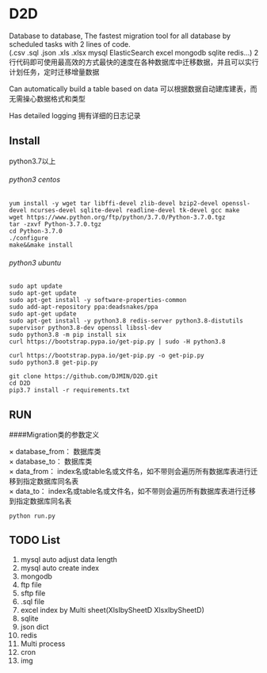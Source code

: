 # D2D
Database to database, The fastest migration tool for all database by scheduled tasks with
2 lines of code.    
(.csv .sql .json .xls .xlsx mysql ElasticSearch excel mongodb sqlite redis...) 
2行代码即可使用最高效的方式最快的速度在各种数据库中迁移数据，并且可以实行计划任务，定时迁移增量数据

Can automatically build a table based on data
可以根据数据自动建库建表，而无需操心数据格式和类型

Has detailed logging
拥有详细的日志记录


## Install
python3.7以上

###### python3 centos
```shell script
yum install -y wget tar libffi-devel zlib-devel bzip2-devel openssl-devel ncurses-devel sqlite-devel readline-devel tk-devel gcc make 
wget https://www.python.org/ftp/python/3.7.0/Python-3.7.0.tgz
tar -zxvf Python-3.7.0.tgz
cd Python-3.7.0
./configure
make&&make install
```


###### python3 ubuntu
```shell script
sudo apt update
sudo apt-get update
sudo apt-get install -y software-properties-common
sudo add-apt-repository ppa:deadsnakes/ppa
sudo apt-get update
sudo apt-get install -y python3.8 redis-server python3.8-distutils supervisor python3.8-dev openssl libssl-dev
sudo python3.8 -m pip install six
curl https://bootstrap.pypa.io/get-pip.py | sudo -H python3.8

curl https://bootstrap.pypa.io/get-pip.py -o get-pip.py
sudo python3.8 get-pip.py 
```

    git clone https://github.com/DJMIN/D2D.git
    cd D2D
    pip3.7 install -r requirements.txt

## RUN

####Migration类的参数定义

× database_from： 数据库类    
× database_to： 数据库类    
× data_from： index名或table名或文件名，如不带则会遍历所有数据库表进行迁移到指定数据库同名表    
× data_to： index名或table名或文件名，如不带则会遍历所有数据库表进行迁移到指定数据库同名表    
    
    python run.py

## TODO List

1. mysql auto adjust data length
1. mysql auto create index
1. mongodb
1. ftp file
1. sftp file
1. .sql file
1. excel index by Multi sheet(XlsIbySheetD XlsxIbySheetD)
1. sqlite
1. json dict
1. redis
1. Multi process
1. cron
1. img